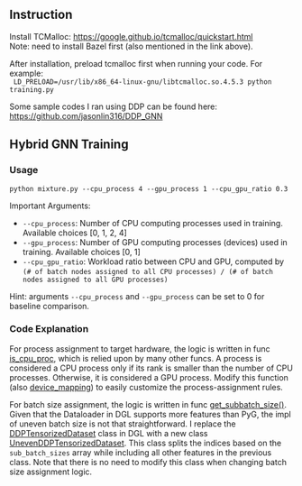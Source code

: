## Instruction

Install TCMalloc:  https://google.github.io/tcmalloc/quickstart.html  
Note: need to install Bazel first (also mentioned in the link above).   

After installation, preload tcmalloc first when running your code. For example:   
``` LD_PRELOAD=/usr/lib/x86_64-linux-gnu/libtcmalloc.so.4.5.3 python training.py```

Some sample codes I ran using DDP can be found here: https://github.com/jasonlin316/DDP_GNN  


## Hybrid GNN Training
### Usage
  ```
  python mixture.py --cpu_process 4 --gpu_process 1 --cpu_gpu_ratio 0.3
  ```
  Important Arguments: 
  - `--cpu_process`: Number of CPU computing processes used in training. Available choices [0, 1, 2, 4]
  - `--gpu_process`: Number of GPU computing processes (devices) used in training. Available choices [0, 1]
  - `--cpu_gpu_ratio`: Workload ratio between CPU and GPU, computed by
    `(# of batch nodes assigned to all CPU processes) / (# of batch nodes assigned to all GPU processes)`
  
  Hint: arguments `--cpu_process` and `--gpu_process` can be set to 0 for baseline comparison.

### Code Explanation

For process assignment to target hardware, the logic is written in func 
[is_cpu_proc](https://github.com/jasonlin316/HiPC23/blob/main/mixture.py#L188), which is relied upon by many other funcs.
A process is considered a CPU process only if its rank is smaller than the number of CPU processes. 
Otherwise, it is considered a GPU process.
Modify this function (also [device_mapping](https://github.com/jasonlin316/HiPC23/blob/main/mixture.py#L194))
to easily customize the process-assignment rules.

For batch size assignment, the logic is written in func 
[get_subbatch_size()](https://github.com/jasonlin316/HiPC23/blob/main/mixture.py#L230).
Given that the Dataloader in DGL supports more features than PyG, the impl of uneven batch size is not that 
straightforward. I replace the [DDPTensorizedDataset](https://github.com/dmlc/dgl/blob/7b1639f1aacb006fa65ef8cef09c49f5219bd5c1/python/dgl/dataloading/dataloader.py#L252)
class in DGL with a new class [UnevenDDPTensorizedDataset](https://github.com/jasonlin316/HiPC23/blob/main/mixture.py#L95). 
This class splits the indices based on the `sub_batch_sizes` array while including all other features in the previous class.
Note that there is no need to modify this class when changing batch size assignment logic.
